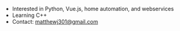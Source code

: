 
- Interested in Python, Vue.js, home automation, and webservices
- Learning C++
- Contact: matthewj301@gmail.com

<!---
matthewj301/matthewj301 is a ✨ special ✨ repository because its `README.md` (this file) appears on your GitHub profile.
You can click the Preview link to take a look at your changes.
--->
